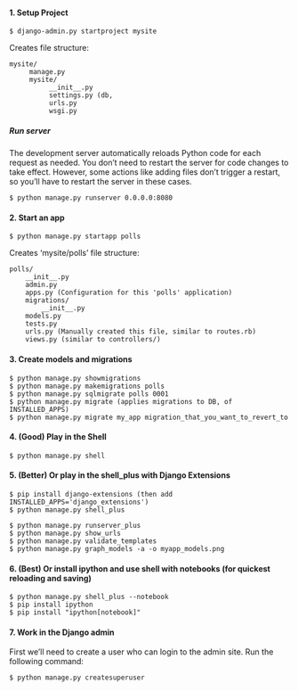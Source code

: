 #### 1.  Setup Project
```
$ django-admin.py startproject mysite
```

Creates file structure:
```
mysite/
     manage.py
     mysite/
          __init__.py
          settings.py (db, 
          urls.py
          wsgi.py
```



##### Run server

The development server automatically reloads Python code for each request as needed. You don’t need to restart the server for code changes to take effect. However, some actions like adding files don’t trigger a restart, so you’ll have to restart the server in these cases.

```
$ python manage.py runserver 0.0.0.0:8080
```

#### 2. Start an app 

```
$ python manage.py startapp polls 
```

Creates ‘mysite/polls’ file structure:
```
polls/
    __init__.py
    admin.py
    apps.py (Configuration for this 'polls' application)
    migrations/
        __init__.py
    models.py
    tests.py
    urls.py (Manually created this file, similar to routes.rb)
    views.py (similar to controllers/)
```

#### 3. Create models and migrations

```
$ python manage.py showmigrations
$ python manage.py makemigrations polls
$ python manage.py sqlmigrate polls 0001
$ python manage.py migrate (applies migrations to DB, of INSTALLED_APPS)
$ python manage.py migrate my_app migration_that_you_want_to_revert_to
```

#### 4. (Good) Play in the Shell

```
$ python manage.py shell
```

#### 5. (Better) Or play in the shell_plus with Django Extensions

```
$ pip install django-extensions (then add INSTALLED_APPS='django_extensions')  
$ python manage.py shell_plus

$ python manage.py runserver_plus
$ python manage.py show_urls
$ python manage.py validate_templates
$ python manage.py graph_models -a -o myapp_models.png
```

#### 6. (Best) Or install ipython and use shell with notebooks (for quickest reloading and saving)

```
$ python manage.py shell_plus --notebook
$ pip install ipython
$ pip install "ipython[notebook]"
```

#### 7. Work in the Django admin

First we’ll need to create a user who can login to the admin site. Run the following command:
```
$ python manage.py createsuperuser
```